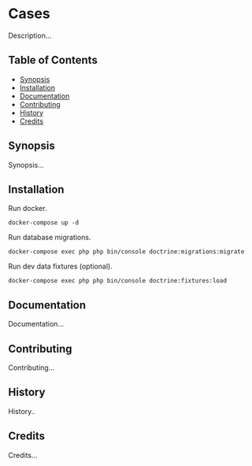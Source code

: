# Cases

Description...

## Table of Contents

- [Synopsis](#synopsis)
- [Installation](#installation)
- [Documentation](#documentation)
- [Contributing](#contributing)
- [History](#history)
- [Credits](#credits)

## Synopsis

Synopsis...

## Installation

Run docker.

```
docker-compose up -d
```

Run database migrations.

```
docker-compose exec php php bin/console doctrine:migrations:migrate
```

Run dev data fixtures (optional).

```
docker-compose exec php php bin/console doctrine:fixtures:load
```

## Documentation

Documentation...

## Contributing

Contributing...

## History

History..

## Credits

Credits...